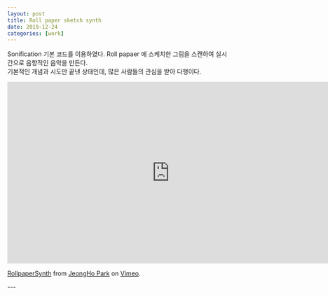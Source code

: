 ```yaml
---
layout: post
title: Roll paper sketch synth
date: 2019-12-24
categories: [work]
---
```

Sonification 기본 코드를 이용하였다. Roll papaer 에 스케치한 그림을 스캔하여 실시간으로 음향적인 음악을 만든다.      
기본적인 개념과 시도만 끝낸 상태인데, 많은 사람들의 관심을 받아 다행이다.                    

<iframe src="https://player.vimeo.com/video/381152333" width="740" height="415" frameborder="0" allow="autoplay; fullscreen" allowfullscreen></iframe>
<p><a href="https://vimeo.com/381152333">RollpaperSynth</a> from <a href="https://vimeo.com/jeonghopark">JeongHo Park</a> on <a href="https://vimeo.com">Vimeo</a>.</p>
---
